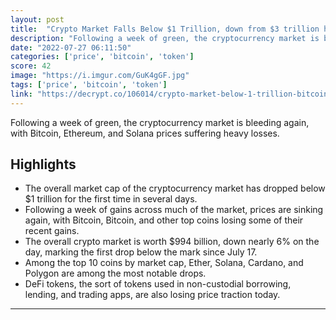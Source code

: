 ```yaml
---
layout: post
title:  "Crypto Market Falls Below $1 Trillion, down from $3 trillion high"
description: "Following a week of green, the cryptocurrency market is bleeding again, with Bitcoin, Ethereum, and Solana prices suffering heavy losses."
date: "2022-07-27 06:11:50"
categories: ['price', 'bitcoin', 'token']
score: 42
image: "https://i.imgur.com/GuK4gGF.jpg"
tags: ['price', 'bitcoin', 'token']
link: "https://decrypt.co/106014/crypto-market-below-1-trillion-bitcoin-ethereum-solana"
---
```


Following a week of green, the cryptocurrency market is bleeding again, with Bitcoin, Ethereum, and Solana prices suffering heavy losses.

## Highlights

- The overall market cap of the cryptocurrency market has dropped below $1 trillion for the first time in several days.
- Following a week of gains across much of the market, prices are sinking again, with Bitcoin, Bitcoin, and other top coins losing some of their recent gains.
- The overall crypto market is worth $994 billion, down nearly 6% on the day, marking the first drop below the mark since July 17.
- Among the top 10 coins by market cap, Ether, Solana, Cardano, and Polygon are among the most notable drops.
- DeFi tokens, the sort of tokens used in non-custodial borrowing, lending, and trading apps, are also losing price traction today.

---
